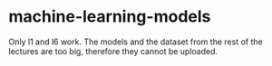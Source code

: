 # machine-learning-models
Only l1 and l6 work.
The models and the dataset from the rest of the lectures are too big, therefore they cannot be uploaded.
